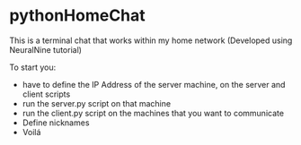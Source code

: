 # pythonHomeChat
This is a terminal chat that works within my home network (Developed using NeuralNine tutorial)

To start you:
- have to define the IP Address of the server machine, on the server and client scripts
- run the server.py script on that machine
- run the client.py script on the machines that you want to communicate
- Define nicknames
- Voilá
